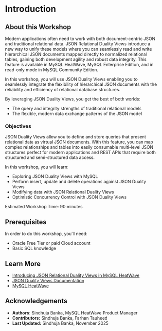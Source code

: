 # Introduction

## About this Workshop

Modern applications often need to work with both document-centric JSON and traditional relational data. JSON Relational Duality Views introduce a new way to unify these models where you can seamlessly read and write hierarchical JSON documents mapped directly to normalized relational tables, gaining both development agility and robust data integrity. This feature is available in MySQL HeatWave, MySQL Enterprise Edition, and in read-only mode in MySQL Community Edition.

In this workshop, you will use JSON Duality Views enabling you to seamlessly integrate the flexibility of hierarchical JSON documents with the reliability and efficiency of relational database structures.

By leveraging JSON Duality Views, you get the best of both worlds:

- The query and integrity strengths of traditional relational models
- The flexible, modern data exchange patterns of the JSON model

### Objectives

JSON Duality Views allow you to define and store queries that present relational data as virtual JSON documents. With this feature, you can map complex relationships and tables into easily consumable multi-level JSON structures perfect for modern applications and REST APIs that require both structured and semi-structured data access.

In this workshop, you will learn:

- Exploring JSON Duality Views with MySQL
- Perform insert, update and delete operations against JSON Duality Views
- Modifying data with JSON Relational Duality Views
- Optimistic Concurrency Control with JSON Duality Views

Estimated Workshop Time: 90 minutes

## Prerequisites

In order to do this workshop, you'll need:

- Oracle Free Tier or paid Cloud account
- Basic SQL knowledge

## Learn More

- [Introducing JSON Relational Duality Views in MySQL HeatWave](https://blogs.oracle.com/mysql/post/two-models-one-world-introducing-json-relational-duality-views-in-mysql-heatwave)
- [JSON Duality Views Documentation](https://dev.mysql.com/doc/refman/9.4/en/json-duality-views.html)
- [MySQL HeatWave](https://dev.mysql.com/doc/)

## Acknowledgements

- **Authors:** Sindhuja Banka, MySQL HeatWave Product Manager
- **Contributors:** Sindhuja Banka, Farhan Tauheed
- **Last Updated:** Sindhuja Banka, November 2025
